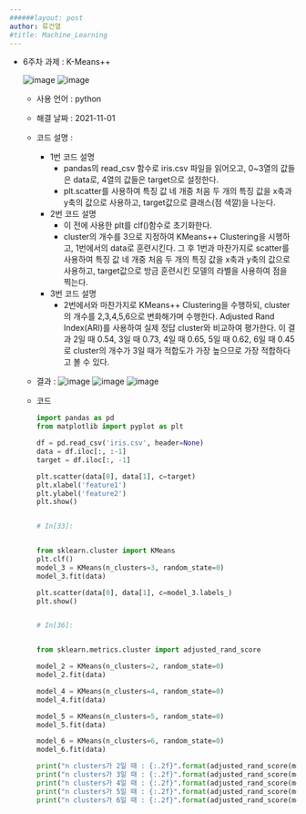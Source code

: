 ```yaml
---
######layout: post
author: 류건열
#title: Machine_Learning
---
```



- 6주차 과제 : K-Means++

    ![image](https://user-images.githubusercontent.com/34560965/139595445-ebdb1fed-24aa-4b40-b269-cd435460c365.png)
    ![image](https://user-images.githubusercontent.com/34560965/139595446-ab0e6949-fceb-4536-9912-cd4ff08adc30.png)


    - 사용 언어 : python
    - 해결 날짜 : 2021-11-01
    - 코드 설명 : 
         
        - 1번 코드 설명
            - pandas의 read_csv 함수로 iris.csv 파일을 읽어오고, 0~3열의 값들은 data로, 4열의 값들은 target으로 설정한다.
            - plt.scatter를 사용하여 특징 값 네 개중 처음 두 개의 특징 값을 x축과 y축의 값으로 사용하고, target값으로 클래스(점 색깔)을 나눈다.
        - 2번 코드 설명
            - 이 전에 사용한 plt를 clf()함수로 초기화한다.
            - cluster의 개수를 3으로 지정하여 KMeans++ Clustering을 시행하고, 1번에서의 data로 훈련시킨다. 그 후 1번과 마찬가지로 scatter를 사용하여 특징 값 네 개중 처음 두 개의 특징 값을 x축과 y축의 값으로 사용하고, target값으로 방금 훈련시킨 모델의 라벨을 사용하여 점을 찍는다.
        - 3번 코드 설명
            - 2번에서와 마찬가지로 KMeans++ Clustering을 수행하되, cluster의 개수를 2,3,4,5,6으로 변화해가며 수행한다. Adjusted Rand Index(ARI)를 사용하여 실제 정답 cluster와 비교하여 평가한다. 이 결과 2일 때 0.54, 3일 때 0.73, 4일 때 0.65, 5일 때 0.62, 6일 때 0.45로 cluster의 개수가 3일 때가 적합도가 가장 높으므로 가장 적합하다고 볼 수 있다.


    - 결과 : 
        ![image](https://user-images.githubusercontent.com/34560965/139595454-8bc286b2-a9be-4f74-ba76-eaa0139909a1.png)
        ![image](https://user-images.githubusercontent.com/34560965/139595455-c9a465da-e8c3-44bd-ba14-fd39b5099eef.png)
        ![image](https://user-images.githubusercontent.com/34560965/139595458-9ea2b918-2faf-4b3f-8c70-4e46022190c3.png)


    - 코드	

        ```python
        import pandas as pd
        from matplotlib import pyplot as plt

        df = pd.read_csv('iris.csv', header=None)
        data = df.iloc[:, :-1]
        target = df.iloc[:, -1]

        plt.scatter(data[0], data[1], c=target)
        plt.xlabel('feature1')
        plt.ylabel('feature2')
        plt.show()


        # In[33]:


        from sklearn.cluster import KMeans
        plt.clf()
        model_3 = KMeans(n_clusters=3, random_state=0)
        model_3.fit(data)

        plt.scatter(data[0], data[1], c=model_3.labels_)
        plt.show()


        # In[36]:


        from sklearn.metrics.cluster import adjusted_rand_score

        model_2 = KMeans(n_clusters=2, random_state=0)
        model_2.fit(data)

        model_4 = KMeans(n_clusters=4, random_state=0)
        model_4.fit(data)

        model_5 = KMeans(n_clusters=5, random_state=0)
        model_5.fit(data)

        model_6 = KMeans(n_clusters=6, random_state=0)
        model_6.fit(data)

        print("n clusters가 2일 때 : {:.2f}".format(adjusted_rand_score(model_2.labels_, target)))
        print("n clusters가 3일 때 : {:.2f}".format(adjusted_rand_score(model_3.labels_, target)))
        print("n clusters가 4일 때 : {:.2f}".format(adjusted_rand_score(model_4.labels_, target)))
        print("n clusters가 5일 때 : {:.2f}".format(adjusted_rand_score(model_5.labels_, target)))
        print("n clusters가 6일 때 : {:.2f}".format(adjusted_rand_score(model_6.labels_, target)))
        ```
